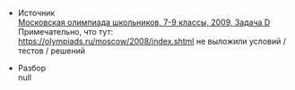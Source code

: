 - Источник  
[Московская олимпиада школьников, 7-9 классы, 2009, Задача D](https://informatics.msk.ru/course/view.php?id=13#section-1)  
Примечательно, что тут: https://olympiads.ru/moscow/2008/index.shtml не выложили условий / тестов / решений

- Разбор  
null

